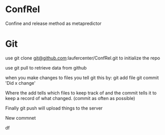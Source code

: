 ConfRel
=======

Confine and release method as metapredictor


Git
====
use git clone git@github.com:laufercenter/ConfRel.git to initialize the repo

use git pull to retrieve data from github

when you make changes to files you tell git this by:
git add file
git commit 'Did x change'

Where the add tells which files to keep track of
and the commit tells it to keep a record of what changed. (commit as often as possible)

Finally git push will upload things to the server

New commnet

df
